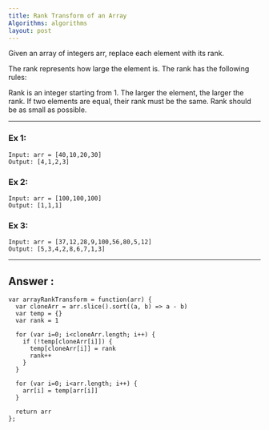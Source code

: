 ```yaml
---
title: Rank Transform of an Array
Algorithms: algorithms
layout: post
---
```


Given an array of integers arr, replace each element with its rank.

The rank represents how large the element is. The rank has the following rules:

 Rank is an integer starting from 1.
 The larger the element, the larger the rank. If two elements are equal, their rank must be the same.
 Rank should be as small as possible.

***

### Ex 1:
```
Input: arr = [40,10,20,30]
Output: [4,1,2,3]
```

### Ex 2: 
```
Input: arr = [100,100,100]
Output: [1,1,1]
```

### Ex 3: 
```
Input: arr = [37,12,28,9,100,56,80,5,12]
Output: [5,3,4,2,8,6,7,1,3]
```

***

## Answer :
```
var arrayRankTransform = function(arr) {
  var cloneArr = arr.slice().sort((a, b) => a - b)
  var temp = {}
  var rank = 1
  
  for (var i=0; i<cloneArr.length; i++) {
    if (!temp[cloneArr[i]]) {
      temp[cloneArr[i]] = rank
      rank++
    }
  }

  for (var i=0; i<arr.length; i++) {
    arr[i] = temp[arr[i]]
  }

  return arr
};
```
